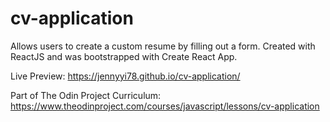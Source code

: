 # cv-application
Allows users to create a custom resume by filling out a form. Created with ReactJS and was bootstrapped with Create React App. 

Live Preview: https://jennyyi78.github.io/cv-application/

Part of The Odin Project Curriculum: https://www.theodinproject.com/courses/javascript/lessons/cv-application
